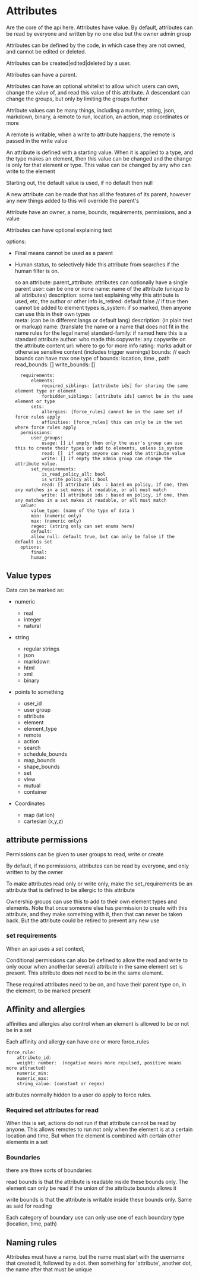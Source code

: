 # Attributes

Are the core of the api here. Attributes have value. By default, attributes can be read by everyone and written by no one else but the owner admin group

Attributes can be defined by the code, in which case they are not owned, and cannot be edited or deleted.

Attributes can be created|edited|deleted by a user.

Attributes can have a parent.

Attributes can have an optional whitelist to allow which users can own, change the value of, and read this value of this attribute.
A descendant can change the groups, but only by limiting the groups further

Attribute values can be many things, including a number, string, json, markdown, binary, a remote to run, location,
an action, map coordinates or more

A remote is writable, when a write to attribute happens, the remote is passed in the write value


An attribute is defined with a starting value.
When it is applied to a type, and the type makes an element, then this value can be changed and the change is only for that element or type.
This value can be changed by any who can write to the element

Starting out, the default value is used, if no default then null

A new attribute can be made that has all the features of its parent, however any new things added to this will override the parent's

Attribute have an owner, a name, bounds, requirements, permissions, and a value

Attributes can have optional explaining text

options:
  * Final means cannot be used as a parent
  * Human status, to selectively hide this attribute from searches if the human filter is on.


      so an attribute:
          parent_attribute: attributes can optionally have a single parent
          user: can be one or none
          name: name of the attribute (unique to all attributes)
          description: some text explaining why this attribute is used, etc, the author or other info
          is_retired: default false // if true then cannot be added to element types
          is_system: if so marked, then anyone can use this in their own types  
          meta:
            (can be in different langs or default lang)
            description: (in plain text or markup)
            name: (translate the name or a name that does not fit in the name rules for the legal name)
            standard-family: if named here this is a standard attribute
            author: who made this
            copywrite: any copywrite on the attribute content
            url: where to go for more info
            rating: marks adult or otherwise sensitive content (includes trigger warnings)
          bounds:
              // each bounds can have max one type of bounds: location, time , path
              read_bounds: [] 
              write_bounds: []
            
          requirements:
              elements:
                  required_siblings: [attribute ids] for sharing the same element type or element
                  forbidden_siblings: [attribute ids] cannot be in the same element or type
              sets:
                  allergies: [force_rules] cannot be in the same set if force rules apply 
                  affinities: [force_rules] this can only be in the set where force rules apply
          permissions:
              user_groups:
                  usage: [] if empty then only the user's group can use this to create their types or add to elements, unless is_system 
                  read: []  if empty anyone can read the attribute value
                  write: [] if empty the admin group can change the attribute value.
              set_requirements: 
                  is_read_policy_all: bool  
                  is_write_policy_all: bool  
                  read: [] attribute ids  : based on policy, if one, then any matches in a set makes it readable, or all must match
                  write: [] attribute ids : based on policy, if one, then any matches in a set makes it readable, or all must match
          value:
              value_type: (name of the type of data )
              min: (numeric only)
              max: (numeric only)
              regex: (string only can set enums here)
              default:
              allow_null: default true, but can only be false if the default is set
          options:
              final:
              human:  

## Value types

Data can be marked as:

* numeric
  * real
  * integer
  * natural
* string
  * regular strings
  * json
  * markdown
  * html
  * xml
  * binary 

* points to something 
  * user_id
  * user group
  * attribute
  * element
  * element_type 
  * remote
  * action
  * search
  * schedule_bounds
  * map_bounds
  * shape_bounds
  * set
  * view
  * mutual
  * container


* Coordinates
  * map (lat lon)
  * cartesian (x,y,z)


## attribute permissions
Permissions can be given to user groups to read, write or create

By default, if no permissions, attributes can be read by everyone, and only written to by the owner

To make attributes read only or write only, make the set_requirements be an attribute that is defined to be allergic to this attribute

Ownership groups can use this to add to their own element types and elements.
Note that once someone else has permission to create with this attribute, and they make something with it, then that can never be taken back.
But the attribute could be retired to prevent any new use

### set requirements
When an api uses a set context,

Conditional permissions can also be defined to allow the read and write to only occur when another(or several) attribute in the same element set is present.
This attribute does not need to be in the same element.

These required attributes need to be on, and have their parent type on, in the element, to be marked present

## Affinity and allergies
affinities and allergies also control when an element is allowed to be or not be in a set

Each affinity and allergy can have one or more force_rules

    force_rule:
        attribute_id:
        weight: number:  (negative means more repulsed, positive means more attracted)
        numeric_min:
        numeric_max:
        string_value: (constant or regex)

attributes normally hidden to a user do apply to force rules.

### Required set attributes for read

When this is set, actions do not run if that attribute cannot be read by anyone. This allows remotes to run not only when the element is at a certain location and time,
But when the element is combined with certain other elements in a set


### Boundaries

there are three sorts of boundaries


read bounds is that the attribute is readable inside these bounds only. The element can only be read if the union of the attribute bounds allows it

write bounds is that the attribute is writable inside these bounds only. Same as said for reading

Each category of boundary use can only use one of each boundary type (location, time, path)



## Naming rules

Attributes must have a name, but the name must start with the username that created it, followed by a dot. then something for 'attribute', another dot,  the name after that must be unique
